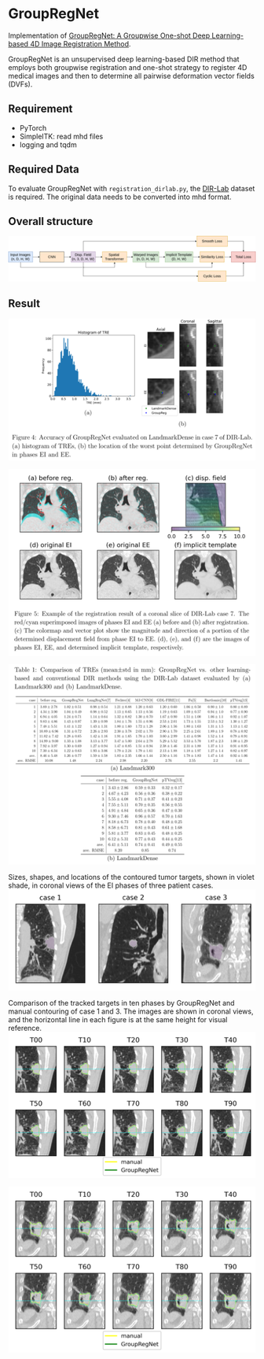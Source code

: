 # GroupRegNet
Implementation of [GroupRegNet: A Groupwise One-shot Deep Learning-based 4D Image Registration Method](https://arxiv.org/abs/2009.02613). 

GroupRegNet is an unsupervised deep learning-based DIR method that employs both groupwise registration and one-shot strategy to register 4D medical images and then to determine all pairwise deformation vector fields (DVFs). 

## Requirement

- PyTorch
- SimpleITK: read mhd files
- logging and tqdm

## Required Data

To evaluate GroupRegNet with `registration_dirlab.py`, the [DIR-Lab](https://www.dir-lab.com/index.html) dataset is required. The original data needs to be converted into mhd format. 

## Overall structure

![groupreg_flowchart](images/groupreg_flowchart.png)

## Result

![res_1](images/res_1.png)


![res_2](images/res_2.png)


![res_3](images/res_3.png)

Sizes, shapes, and locations of the contoured tumor targets, shown in violet shade, in coronal views of the EI phases of three patient cases.
![res_4](images/res_4.png)

Comparison of the tracked targets in ten phases by GroupRegNet and manual contouring of case 1 and 3. The images are shown in coronal views, and the horizontal line in each figure is at the same height for visual reference.
![res_5](images/res_5.png)

![res_6](images/res_6.png)
